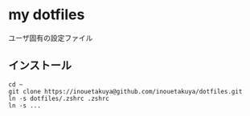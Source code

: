 my dotfiles
===
ユーザ固有の設定ファイル

## インストール
    cd ~
    git clone https://inouetakuya@github.com/inouetakuya/dotfiles.git
    ln -s dotfiles/.zshrc .zshrc
    ln -s ...


